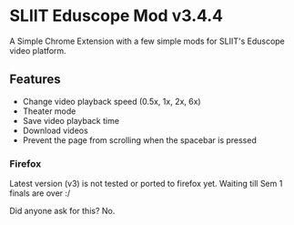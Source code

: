 # SLIIT Eduscope Mod v3.4.4

A Simple Chrome Extension with a few simple mods for SLIIT's Eduscope video platform.

## Features

- Change video playback speed (0.5x, 1x, 2x, 6x)
- Theater mode
- Save video playback time
- Download videos
- Prevent the page from scrolling when the spacebar is pressed

### Firefox

Latest version (v3) is not tested or ported to firefox yet. Waiting till Sem 1 finals are over :/

Did anyone ask for this? No.
